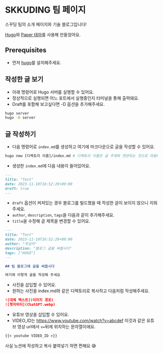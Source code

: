 # SKKUDING 팀 페이지

스꾸딩 팀의 소개 페이지와 기술 블로그입니다!

[Hugo](https://gohugo.io/)와 [Paper 테마](https://github.com/nanxiaobei/hugo-paper)를 사용해 만들었어요.

## Prerequisites

- 먼저 [hugo](https://gohugo.io/installation/)를 설치해주세요.

## 작성한 글 보기

- 아래 명령어로 Hugo 서버를 실행할 수 있어요.
- 정상적으로 실행되면 어느 포트에서 실행중인지 터미널을 통해 출력돼요.
- Draft를 포함해 보고싶다면 -D 옵션을 추가해주세요.

```bash
hugo server
hugo -D server
```

## 글 작성하기

- 다음 명령어로 `index.md`를 생성하고 여기에 마크다운으로 글을 작성할 수 있어요.

```bash
hugo new [디렉토리 이름]/index.md # 디렉토리 이름은 글 주제와 연관되는 것으로 마음대로!
```

- 생성한 `index.md`에 다음 내용이 들어있어요.

```markdown
---
title: "Test"
date: 2023-11-10T16:52:29+09:00
draft: true
---
```

- `draft` 옵션이 켜져있는 경우 블로그를 빌드했을 때 작성한 글이 보이지 않으니 지워주세요.
- `author`, `description`, `tags`을 다음과 같이 추가해주세요.
- `title`을 수정해 글 제목을 변경할 수 있어요.

```markdown
---
title: "Test"
date: 2023-11-10T16:52:29+09:00
author: "작성자"
description: "블로그 글을 써봅시다"
tags: ["HUGO"]
---

## 팀 블로그에 글을 써봅시다

여기에 이렇게 글을 작성해 주세요
```

- 사진을 삽입할 수 있어요.
- 원하는 사진을 index.md와 같은 디렉토리로 복사하고 다음처럼 작성해주세요.

```markdown
![대체 텍스트](이미지 경로)
![챗지피티](ChatGPT.webp)
```

- 유튜브 영상을 삽입할 수 있어요.
- VIDEO_ID는 https://www.youtube.com/watch?v=abcdef 이것과 같은 유튜브 영상 url에서 `v=`뒤에 위치하는 문자열이에요.

```markdown
{{< youtube VIDEO_ID >}}
```

<aside>
사실 노션에 작성하고 복사 붙여넣기 하면 편해요 😅

</aside>

